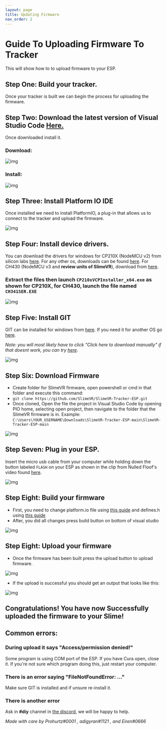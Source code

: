 ```yaml
---
layout: page
title: Updating Firmware
nav_order: 2
---
```

# Guide To Uploading Firmware To Tracker

This will show how to to upload firmware to your ESP.

## Step One: Build your tracker.
Once your tracker is built we can begin the process for uploading the firmware.

## Step Two: Download the latest version of Visual Studio Code [Here.](https://code.visualstudio.com/download)

Once downloaded install it.

### Download:
![img](https://i.imgur.com/jXPXIFz.gif)

### Install:
![img](https://i.imgur.com/hAm3Zu0.gif)

## Step Three: Install Platform IO IDE

Once installed we need to install PlatformIO, a plug-in that allows us to connect to the tracker and upload the firmware.

![img](https://i.imgur.com/ebV0IgT.gif)

## Step Four: Install device drivers.

You can download the drivers for windows for CP210X (NodeMCU v2) from silicon labs [here](https://www.silabs.com/documents/public/software/CP210x_Universal_Windows_Driver.zip). For any other os, downloads can be found [here](https://www.silabs.com/developers/usb-to-uart-bridge-vcp-drivers). For CH430 (NodeMCU v3 and **review units of SlimeVR**), download from [here](https://cdn.sparkfun.com/assets/learn_tutorials/8/4/4/CH341SER.EXE).

### Extract the files then launch `CP210xVCPInstaller_x64.exe` as shown for CP210X, for CH430, launch the file named `CH341SER.EXE`

![img](https://i.imgur.com/9Ztro0h.gif)

## Step Five: Install GIT

GIT can be installed for windows from [here](https://git-scm.com/download/win). If you need it for another OS go [here](https://git-scm.com/downloads).

_Note: you will most likely have to click "Click here to download manually" if that doesnt work, you can try [here](https://gitforwindows.org/)._

![img](https://i.imgur.com/wam3ea1.gif)

## Step Six: Download Firmware

* Create folder for SlimeVR firmware, open powershell or cmd in that folder and execute this command:
* `git clone https://github.com/SlimeVR/SlimeVR-Tracker-ESP.git`
* Once cloned, Open the file the project in Visual Studio Code by opening PIO home, selecting open project, then navigate to the folder that the SlimeVR firmware is in. Example: `C:\Users\YOUR_USERNAME\Downloads\SlimeVR-Tracker-ESP-main\SlimeVR-Tracker-ESP-main`

![img](https://i.imgur.com/G0egnh6.gif)

## Step Seven: Plug in your ESP.

Insert the micro usb cable from your computer while holding down the button labeled `FLASH` on your ESP as shown in the clip from Nulled Floof's video found [here](https://youtu.be/e1oExyYlTzs?t=358).

![img](https://i.imgur.com/scWknId.gif)

## Step Eight: Build your firmware

* First, you need to change platform.io file using [this guide](platformio-guide) and defines.h using [this guide](defines_guide.md)
* After, you did all changes press build button on bottom of visual studio

![img](https://i.imgur.com/EmSkhFp.png)

## Step Eight: Upload your firmware

* Once the firmware has been built press the upload button to upload firmware.

![img](https://i.imgur.com/lI3PFVC.png)

* If the upload is successful you should get an output that looks like this:

![img](https://i.imgur.com/SDQcCr1.png)

## Congratulations! You have now Successfully uploaded the firmware to your Slime!

## Common errors:

### During upload it says "Access/permission denied!"

Some program is using COM port of the ESP. If you have Cura open, close it. If you're not sure which program doing this, just restart your computer.

### There is an error saying "FileNotFoundError: ..."

Make sure GIT is installed and if unsure re-install it.

### There is another error

Ask in **#diy** channel in [the discord](https://discord.gg/slimevr), we will be happy to help.


_Made with care by Prohurtz#0001 , adigyran#1121 , and Eiren#0666_
